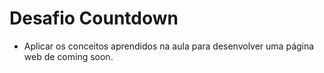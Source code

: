 # Desafio Countdown

- Aplicar os conceitos aprendidos na aula para desenvolver uma página web de coming soon.
